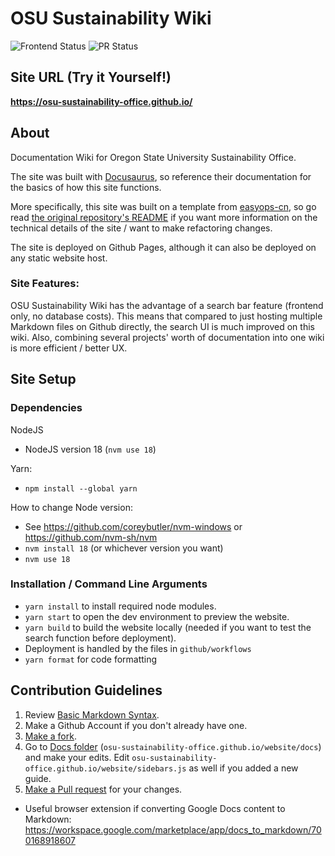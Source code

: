 # OSU Sustainability Wiki

![Frontend Status](https://github.com/OSU-Sustainability-Office/osu-sustainability-office.github.io/actions/workflows/gh-pages.yml/badge.svg) ![PR Status](https://github.com/OSU-Sustainability-Office/osu-sustainability-office.github.io/actions/workflows/pr.yml/badge.svg)

## Site URL (Try it Yourself!)

**https://osu-sustainability-office.github.io/**

## About

Documentation Wiki for Oregon State University Sustainability Office.

The site was built with [Docusaurus](https://docusaurus.io/docs), so reference their documentation for the basics of how this site functions.

More specifically, this site was built on a template from [easyops-cn](https://github.com/easyops-cn), so go read [the original repository's README](https://github.com/easyops-cn/docusaurus-search-local/blob/master/README.md) if you want more information on the technical details of the site / want to make refactoring changes.

The site is deployed on Github Pages, although it can also be deployed on any static website host.

### Site Features:

OSU Sustainability Wiki has the advantage of a search bar feature (frontend only, no database costs). This means that compared to just hosting multiple Markdown files on Github directly, the search UI is much improved on this wiki. Also, combining several projects' worth of documentation into one wiki is more efficient / better UX.

## Site Setup

### Dependencies

NodeJS

- NodeJS version 18 (`nvm use 18`)

Yarn:

- `npm install --global yarn`

How to change Node version:

- See https://github.com/coreybutler/nvm-windows or https://github.com/nvm-sh/nvm
- `nvm install 18` (or whichever version you want)
- `nvm use 18`

### Installation / Command Line Arguments

- `yarn install` to install required node modules.
- `yarn start` to open the dev environment to preview the website.
- `yarn build` to build the website locally (needed if you want to test the search function before deployment).
- Deployment is handled by the files in `github/workflows`
- `yarn format` for code formatting

## Contribution Guidelines

1. Review [Basic Markdown Syntax](https://docs.github.com/en/get-started/writing-on-github/getting-started-with-writing-and-formatting-on-github/basic-writing-and-formatting-syntax).
2. Make a Github Account if you don't already have one.
3. [Make a fork](https://docs.github.com/en/get-started/quickstart/fork-a-repo).
4. Go to [Docs folder](https://github.com/OSU-Sustainability-Office/osu-sustainability-office.github.io/tree/main/website/docs) (`osu-sustainability-office.github.io/website/docs`) and make your edits. Edit `osu-sustainability-office.github.io/website/sidebars.js` as well if you added a new guide.
5. [Make a Pull request](https://docs.github.com/en/pull-requests/collaborating-with-pull-requests/proposing-changes-to-your-work-with-pull-requests/creating-a-pull-request) for your changes.

- Useful browser extension if converting Google Docs content to Markdown: https://workspace.google.com/marketplace/app/docs_to_markdown/700168918607
